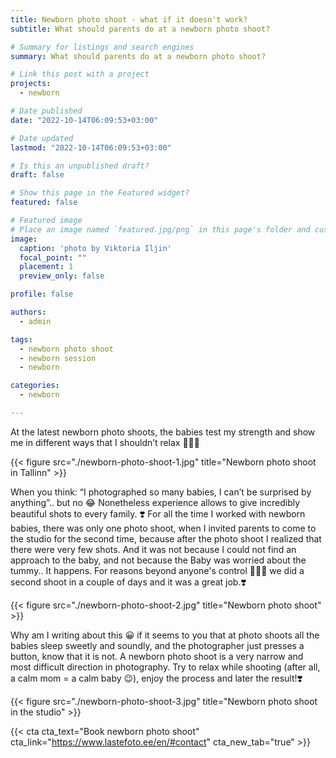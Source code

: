 ```yaml
---
title: Newborn photo shoot - what if it doesn't work?
subtitle: What should parents do at a newborn photo shoot?

# Summary for listings and search engines
summary: What should parents do at a newborn photo shoot?

# Link this post with a project
projects: 
  - newborn

# Date published
date: "2022-10-14T06:09:53+03:00"

# Date updated
lastmod: "2022-10-14T06:09:53+03:00"

# Is this an unpublished draft?
draft: false

# Show this page in the Featured widget?
featured: false

# Featured image
# Place an image named `featured.jpg/png` in this page's folder and customize its options here.
image:
  caption: 'photo by Viktoria Iljin'
  focal_point: ""
  placement: 1
  preview_only: false

profile: false

authors:
  - admin

tags:
  - newborn photo shoot
  - newborn session
  - newborn

categories:
  - newborn

---
```

At the latest newborn photo shoots, the babies test my strength and show me in different ways that I shouldn’t relax 🤷🏻‍♀️

{{< figure src="./newborn-photo-shoot-1.jpg" title="Newborn photo shoot in Tallinn" >}}

When you think: “I photographed so many babies, I can’t be surprised by anything”.. but no 😂 Nonetheless experience allows to give incredibly beautiful shots to every family. ❣️ For all the time I worked with newborn babies, there was only one photo shoot, when I invited parents to come to the studio for the second time, because after the photo shoot I realized that there were very few shots. And it was not because I could not find an approach to the baby, and not because the Baby was worried about the tummy.. It happens. For reasons beyond anyone's control 🤷🏻‍♀️ we did a second shoot in a couple of days and it was a great job.❣️ 

{{< figure src="./newborn-photo-shoot-2.jpg" title="Newborn photo shoot" >}}

Why am I writing about this 😀 if it seems to you that at photo shoots all the babies sleep sweetly and soundly, and the photographer just presses a button, know that it is not. A newborn photo shoot is a very narrow and most difficult direction in photography. Try to relax while shooting (after all, a calm mom = a calm baby 😉), enjoy the process and later the result!❣️

{{< figure src="./newborn-photo-shoot-3.jpg" title="Newborn photo shoot in the studio" >}}

{{< cta cta_text="Book newborn photo shoot" cta_link="https://www.lastefoto.ee/en/#contact" cta_new_tab="true" >}}